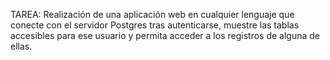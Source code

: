 TAREA: Realización de una aplicación web en cualquier lenguaje que conecte con el servidor Postgres tras autenticarse, muestre las tablas accesibles para ese usuario y permita acceder a los registros de alguna de ellas.
